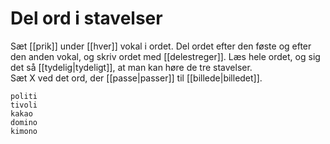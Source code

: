# Del ord i stavelser

Sæt [[prik]] under [[hver]] vokal i ordet.
Del ordet efter den føste og efter den anden vokal, og skriv ordet med [[delestreger]].
Læs hele ordet, og sig det så [[tydelig|tydeligt]], at man kan høre de tre stavelser.  
Sæt X ved det ord, der [[passe|passer]] til [[billede|billedet]].  

	politi  
	tivoli  
	kakao  
	domino  
	kimono  


